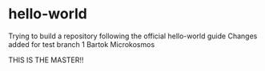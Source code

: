 # hello-world
Trying to build a repository following the official hello-world guide
Changes added for test branch 1
Bartok Microkosmos

THIS IS THE MASTER!!
